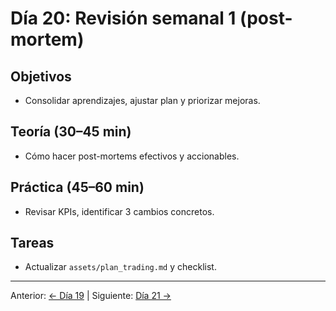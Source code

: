# Día 20: Revisión semanal 1 (post-mortem)

## Objetivos
- Consolidar aprendizajes, ajustar plan y priorizar mejoras.

## Teoría (30–45 min)
- Cómo hacer post-mortems efectivos y accionables.

## Práctica (45–60 min)
- Revisar KPIs, identificar 3 cambios concretos.

## Tareas
- Actualizar `assets/plan_trading.md` y checklist.

---
Anterior: [← Día 19](Dia_19.md) | Siguiente: [Día 21 →](Dia_21.md)
